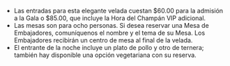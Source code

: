 - Las entradas para esta elegante velada cuestan $60.00 para la admisión a la Gala o $85.00, que incluye la Hora del Champán VIP adicional.
- Las mesas son para ocho personas. Si desea reservar una Mesa de Embajadores, comuníquenos el nombre y el tema de su Mesa. Los Embajadores recibirán un centro de mesa al final de la velada.
- El entrante de la noche incluye un plato de pollo y otro de ternera; también hay disponible una opción vegetariana con su reserva.